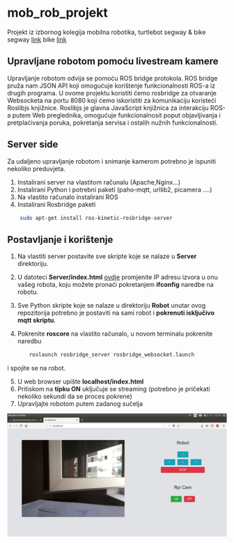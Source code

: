 # mob_rob_projekt
Projekt iz izbornog kolegija mobilna robotika, turtlebot segway &amp; bike
segway [link](https://github.com/Tnegulic/turtlebot-segway)
bike   [link](https://github.com/davidmak2709/Turtlebot3Bike) 
## Upravljane robotom pomoću livestream kamere

Upravljanje robotom odvija se pomoću ROS bridge protokola. ROS bridge pruža nam JSON API koji omogućuje korištenje funkcionalnosti ROS-a iz drugih programa. U ovome projektu koristiti ćemo rosbridge za otvaranje Websocketa na portu 8080 koji ćemo iskoristiti za komunikaciju koristeći Roslibjs knjižnice. Roslibjs je glavna JavaScript knjižnica za interakciju ROS-a putem Web preglednika, omogućuje funkcionalnosit poput objavljivanja i pretplaćivanja poruka, pokretanja servisa i ostalih nužnih funkcionalnosti.

## Server side

Za udaljeno upravljanje robotom i snimanje kamerom potrebno je ispuniti nekoliko preduvjeta.

1. Instalirani server na vlastitom računalu (Apache,Nginx...)
2. Instalirani Python i  potrebni paketi (paho-mqtt, urllib2, picamera ....)
3. Na vlastito računalo instalirani ROS
4. Instalirani Rosbridge paketi
```bash
	sudo apt-get install ros-kinetic-rosbridge-server
```

## Postavljanje i korištenje


1. Na vlastiti server postavite sve skripte koje se nalaze u **Server** direktoriju.
2. U datoteci **Server/index.html** [ovdje](https://github.com/Tnegulic/mob_rob_projekt/blob/d31d4b147c177be9289adc4c5960097e644e68d6/Server/index.html#L105) promjenite IP adresu izvora u onu vašeg robota, koju možete pronaći pokretanjem **ifconfig** naredbe na robotu.
3. Sve Python skripte koje se nalaze u direktoriju **Robot** unutar ovog repozitorija potrebno je postaviti na sami robot i **pokrenuti isključivo mqtt skriptu**.

4. Pokrenite **roscore** na vlastito računalo, u novom terminalu pokrenite naredbu
```bash
       roslaunch rosbridge_server rosbridge_websocket.launch
```
i spojite se na robot.

5. U web browser upište **localhost/index.html**
6. Pritiskom na **tipku ON** uključuje se streaming (potrebno je pričekati nekoliko sekundi da se proces pokrene)
7. Upravljajte robotom putem zadanog sučelja

![Slika sučelja](https://raw.githubusercontent.com/Tnegulic/mob_rob_projekt/master/Sucelje/sucelje.png)
